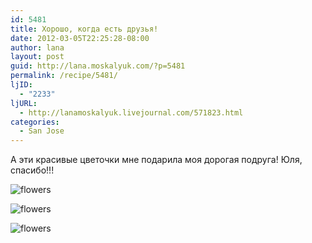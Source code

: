```yaml
---
id: 5481
title: Хорошо, когда есть друзья!
date: 2012-03-05T22:25:28-08:00
author: lana
layout: post
guid: http://lana.moskalyuk.com/?p=5481
permalink: /recipe/5481/
ljID:
  - "2233"
ljURL:
  - http://lanamoskalyuk.livejournal.com/571823.html
categories:
  - San Jose
---
```

А эти красивые цветочки мне подарила моя дорогая подруга! Юля, спасибо!!!

![flowers](http://farm8.staticflickr.com/7049/6958085109_459427d707_z.jpg) 

![flowers](http://farm8.staticflickr.com/7045/6811974398_8e6aace2d6_z.jpg) 

![flowers](http://farm8.staticflickr.com/7063/6811974786_942d09bc98_z.jpg)